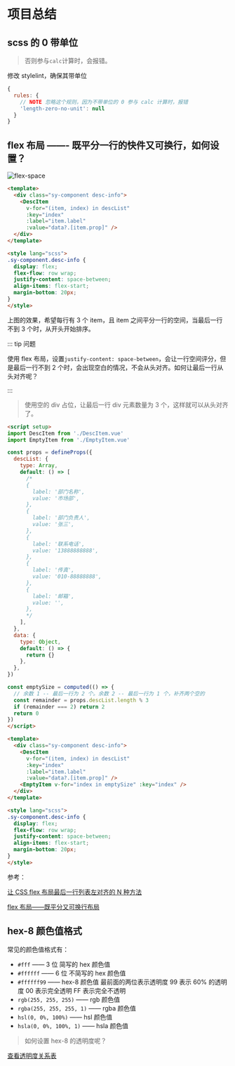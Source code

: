 # 项目总结

## scss 的 0 带单位

> 否则参与`calc`计算时，会报错。

修改 stylelint，确保其带单位

```js
{
  rules: {
    // NOTE 忽略这个规则，因为不带单位的 0 参与 calc 计算时，报错
    'length-zero-no-unit': null
  }
}
```

## flex 布局 ——- 既平分一行的快件又可换行，如何设置？

![flex-space](https://jsd.cdn.zzko.cn/gh/jackchoumine/jack-picture@master/flex-space.png)

```html
<template>
  <div class="sy-component desc-info">
    <DescItem
      v-for="(item, index) in descList"
      :key="index"
      :label="item.label"
      :value="data?.[item.prop]" />
  </div>
</template>

<style lang="scss">
.sy-component.desc-info {
  display: flex;
  flex-flow: row wrap;
  justify-content: space-between;
  align-items: flex-start;
  margin-bottom: 20px;
}
</style>
```

上图的效果，希望每行有 3 个 item，且 item 之间平分一行的空间，当最后一行不到 3 个时，从开头开始排序。

::: tip 问题

使用 flex 布局，设置`justify-content: space-between`，会让一行空间评分，但是最后一行不到 2 个时，会出现空白的情况，不会从头对齐。如何让最后一行从头对齐呢？

:::

> 使用空的 div 占位，让最后一行 div 元素数量为 3 个，这样就可以从头对齐了。

```html
<script setup>
import DescItem from './DescItem.vue'
import EmptyItem from './EmptyItem.vue'

const props = defineProps({
  descList: {
    type: Array,
    default: () => [
      /*
      {
        label: '部门名称',
        value: '市场部',
      },
      {
        label: '部门负责人',
        value: '张三',
      },
      {
        label: '联系电话',
        value: '13888888888',
      },
      {
        label: '传真',
        value: '010-88888888',
      },
      {
        label: '邮箱',
        value: '',
      },
      */
    ],
  },
  data: {
    type: Object,
    default: () => {
      return {}
    },
  },
})

const emptySize = computed(() => {
  // 余数 1 -- 最后一行为 2 个。余数 2 -- 最后一行为 1 个，补齐两个空的
  const remainder = props.descList.length % 3
  if (remainder === 2) return 2
  return 0
})
</script>

<template>
  <div class="sy-component desc-info">
    <DescItem
      v-for="(item, index) in descList"
      :key="index"
      :label="item.label"
      :value="data?.[item.prop]" />
    <EmptyItem v-for="index in emptySize" :key="index" />
  </div>
</template>

<style lang="scss">
.sy-component.desc-info {
  display: flex;
  flex-flow: row wrap;
  justify-content: space-between;
  align-items: flex-start;
  margin-bottom: 20px;
}
</style>
```

参考：

[让 CSS flex 布局最后一行列表左对齐的 N 种方法](https://www.zhangxinxu.com/wordpress/2019/08/css-flex-last-align/)

[flex 布局——既平分又可换行布局](https://blog.csdn.net/weixin_44707050/article/details/121791026)

## hex-8 颜色值格式

常见的颜色值格式有：

- `#fff` —— 3 位 简写的 hex 颜色值
- `#ffffff` —— 6 位 不简写的 hex 颜色值
- `#ffffff99` —— hex-8 颜色值 最前面的两位表示透明度 99 表示 60% 的透明度 00 表示完全透明 FF 表示完全不透明
- `rgb(255, 255, 255)` —— rgb 颜色值
- `rgba(255, 255, 255, 1)` —— rgba 颜色值
- `hsl(0, 0%, 100%)` —— hsl 颜色值
- `hsla(0, 0%, 100%, 1)` —— hsla 颜色值

> 如何设置 hex-8 的透明度呢？

[查看透明度关系表](https://borderleft.com/toolbox/rrggbbaa/)
